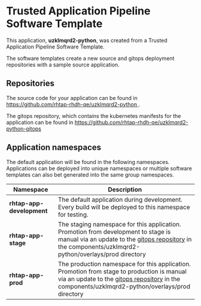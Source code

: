 # Trusted Application Pipeline Software Template

This application, **uzklmqrd2-python**, was created from a Trusted Application Pipeline Software Template.

The software templates create a new source and gitops deployment repositories with a sample source application. 

## Repositories

The source code for your application can be found in [https://github.com/rhtap-rhdh-qe/uzklmqrd2-python ](https://github.com/rhtap-rhdh-qe/uzklmqrd2-python ).
 
The gitops repository, which contains the kubernetes manifests for the application can be found in 
[https://github.com/rhtap-rhdh-qe/uzklmqrd2-python-gitops ](https://github.com/rhtap-rhdh-qe/uzklmqrd2-python-gitops ) 

## Application namespaces 

The default application will be found in the following namespaces. Applications can be deployed into unique namespaces or multiple software templates can also bet generated into the same group namespaces.  

|  Namespace   |  Description   |  
| -------- | -------- |   
| **rhtap-app-development** | The default application during development. Every build will be deployed to this namespace for testing. | 
| **rhtap-app-stage** | The staging namespace for this application. Promotion from development to stage is manual via an update to the [gitops repository](https://github.com/rhtap-rhdh-qe/uzklmqrd2-python-gitops ) in the components/uzklmqrd2-python/overlays/prod directory |  
| **rhtap-app-prod** | The production namespace for this application. Promotion from stage to production is manual via an update to the [gitops repository](https://github.com/rhtap-rhdh-qe/uzklmqrd2-python-gitops ) in the components/uzklmqrd2-python/overlays/prod directory | 
